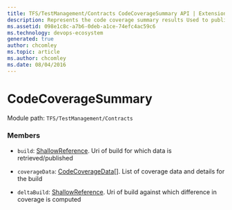 ```yaml
---
title: TFS/TestManagement/Contracts CodeCoverageSummary API | Extensions for Azure DevOps Services
description: Represents the code coverage summary results Used to publish or retrieve code coverage summary against a build
ms.assetid: 098e1c8c-a7b6-0deb-a1ce-74efc4ac59c6
ms.technology: devops-ecosystem
generated: true
author: chcomley
ms.topic: article
ms.author: chcomley
ms.date: 08/04/2016
---
```


# CodeCoverageSummary

Module path: `TFS/TestManagement/Contracts`

### Members

- `build`: [ShallowReference](../../../TFS/TestManagement/Contracts/ShallowReference.md). Uri of build for which data is retrieved/published

- `coverageData`: [CodeCoverageData](../../../TFS/TestManagement/Contracts/CodeCoverageData.md)[]. List of coverage data and details for the build

- `deltaBuild`: [ShallowReference](../../../TFS/TestManagement/Contracts/ShallowReference.md). Uri of build against which difference in coverage is computed
